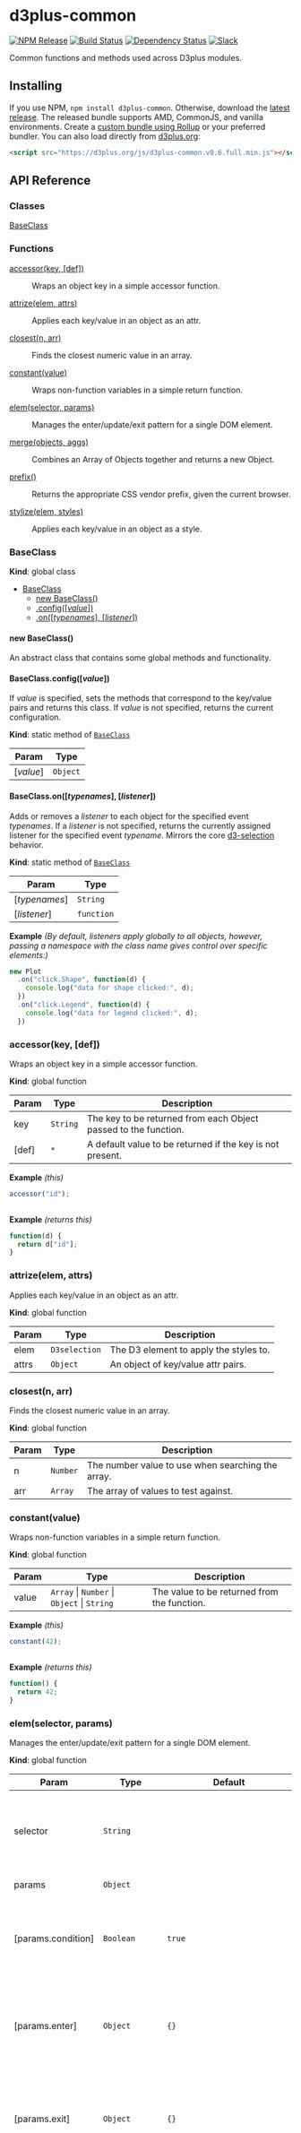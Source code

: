 # d3plus-common

[![NPM Release](http://img.shields.io/npm/v/d3plus-common.svg?style=flat)](https://www.npmjs.org/package/d3plus-common)
[![Build Status](https://travis-ci.org/d3plus/d3plus-common.svg?branch=master)](https://travis-ci.org/d3plus/d3plus-common)
[![Dependency Status](http://img.shields.io/david/d3plus/d3plus-common.svg?style=flat)](https://david-dm.org/d3plus/d3plus-common)
[![Slack](https://img.shields.io/badge/Slack-Click%20to%20Join!-green.svg?style=social)](https://goo.gl/forms/ynrKdvusekAwRMPf2)

Common functions and methods used across D3plus modules.

## Installing

If you use NPM, `npm install d3plus-common`. Otherwise, download the [latest release](https://github.com/d3plus/d3plus-common/releases/latest). The released bundle supports AMD, CommonJS, and vanilla environments. Create a [custom bundle using Rollup](https://github.com/rollup/rollup) or your preferred bundler. You can also load directly from [d3plus.org](https://d3plus.org):

```html
<script src="https://d3plus.org/js/d3plus-common.v0.6.full.min.js"></script>
```


## API Reference
### Classes

<dl>
<dt><a href="#BaseClass">BaseClass</a></dt>
<dd></dd>
</dl>

### Functions

<dl>
<dt><a href="#accessor">accessor(key, [def])</a></dt>
<dd><p>Wraps an object key in a simple accessor function.</p>
</dd>
<dt><a href="#attrize">attrize(elem, attrs)</a></dt>
<dd><p>Applies each key/value in an object as an attr.</p>
</dd>
<dt><a href="#closest">closest(n, arr)</a></dt>
<dd><p>Finds the closest numeric value in an array.</p>
</dd>
<dt><a href="#constant">constant(value)</a></dt>
<dd><p>Wraps non-function variables in a simple return function.</p>
</dd>
<dt><a href="#elem">elem(selector, params)</a></dt>
<dd><p>Manages the enter/update/exit pattern for a single DOM element.</p>
</dd>
<dt><a href="#merge">merge(objects, aggs)</a></dt>
<dd><p>Combines an Array of Objects together and returns a new Object.</p>
</dd>
<dt><a href="#prefix">prefix()</a></dt>
<dd><p>Returns the appropriate CSS vendor prefix, given the current browser.</p>
</dd>
<dt><a href="#stylize">stylize(elem, styles)</a></dt>
<dd><p>Applies each key/value in an object as a style.</p>
</dd>
</dl>

<a name="BaseClass"></a>

### BaseClass
**Kind**: global class  

* [BaseClass](#BaseClass)
    * [new BaseClass()](#new_BaseClass_new)
    * [.config([*value*])](#BaseClass.config)
    * [.on([*typenames*], [*listener*])](#BaseClass.on)

<a name="new_BaseClass_new"></a>

#### new BaseClass()
An abstract class that contains some global methods and functionality.

<a name="BaseClass.config"></a>

#### BaseClass.config([*value*])
If *value* is specified, sets the methods that correspond to the key/value pairs and returns this class. If *value* is not specified, returns the current configuration.

**Kind**: static method of <code>[BaseClass](#BaseClass)</code>  

| Param | Type |
| --- | --- |
| [*value*] | <code>Object</code> | 

<a name="BaseClass.on"></a>

#### BaseClass.on([*typenames*], [*listener*])
Adds or removes a *listener* to each object for the specified event *typenames*. If a *listener* is not specified, returns the currently assigned listener for the specified event *typename*. Mirrors the core [d3-selection](https://github.com/d3/d3-selection#selection_on) behavior.

**Kind**: static method of <code>[BaseClass](#BaseClass)</code>  

| Param | Type |
| --- | --- |
| [*typenames*] | <code>String</code> | 
| [*listener*] | <code>function</code> | 

**Example** *(By default, listeners apply globally to all objects, however, passing a namespace with the class name gives control over specific elements:)*  
```js
new Plot
  .on("click.Shape", function(d) {
    console.log("data for shape clicked:", d);
  })
  .on("click.Legend", function(d) {
    console.log("data for legend clicked:", d);
  })
```
<a name="accessor"></a>

### accessor(key, [def])
Wraps an object key in a simple accessor function.

**Kind**: global function  

| Param | Type | Description |
| --- | --- | --- |
| key | <code>String</code> | The key to be returned from each Object passed to the function. |
| [def] | <code>\*</code> | A default value to be returned if the key is not present. |

**Example** *(this)*  
```js
accessor("id");
    
```
**Example** *(returns this)*  
```js
function(d) {
  return d["id"];
}
```
<a name="attrize"></a>

### attrize(elem, attrs)
Applies each key/value in an object as an attr.

**Kind**: global function  

| Param | Type | Description |
| --- | --- | --- |
| elem | <code>D3selection</code> | The D3 element to apply the styles to. |
| attrs | <code>Object</code> | An object of key/value attr pairs. |

<a name="closest"></a>

### closest(n, arr)
Finds the closest numeric value in an array.

**Kind**: global function  

| Param | Type | Description |
| --- | --- | --- |
| n | <code>Number</code> | The number value to use when searching the array. |
| arr | <code>Array</code> | The array of values to test against. |

<a name="constant"></a>

### constant(value)
Wraps non-function variables in a simple return function.

**Kind**: global function  

| Param | Type | Description |
| --- | --- | --- |
| value | <code>Array</code> &#124; <code>Number</code> &#124; <code>Object</code> &#124; <code>String</code> | The value to be returned from the function. |

**Example** *(this)*  
```js
constant(42);
    
```
**Example** *(returns this)*  
```js
function() {
  return 42;
}
```
<a name="elem"></a>

### elem(selector, params)
Manages the enter/update/exit pattern for a single DOM element.

**Kind**: global function  

| Param | Type | Default | Description |
| --- | --- | --- | --- |
| selector | <code>String</code> |  | A D3 selector, which must include the tagname and a class and/or ID. |
| params | <code>Object</code> |  | Additional parameters. |
| [params.condition] | <code>Boolean</code> | <code>true</code> | Whether or not the element should be rendered (or removed). |
| [params.enter] | <code>Object</code> | <code>{}</code> | A collection of key/value pairs that map to attributes to be given on enter. |
| [params.exit] | <code>Object</code> | <code>{}</code> | A collection of key/value pairs that map to attributes to be given on exit. |
| [params.parent] | <code>D3Selection</code> | <code>d3.select(&quot;body&quot;)</code> | The parent element for this new element to be appended to. |
| [params.transition] | <code>D3Transition</code> | <code>d3.transition().duration(0)</code> | The transition to use when animated the different life cycle stages. |
| [params.update] | <code>Object</code> | <code>{}</code> | A collection of key/value pairs that map to attributes to be given on update. |

<a name="merge"></a>

### merge(objects, aggs)
Combines an Array of Objects together and returns a new Object.

**Kind**: global function  

| Param | Type | Description |
| --- | --- | --- |
| objects | <code>Array</code> | The Array of objects to be merged together. |
| aggs | <code>Object</code> | An object containing specific aggregation methods (functions) for each key type. By default, numbers are summed and strings are returned as an array of unique values. |

**Example** *(this)*  
```js
merge([
  {id: "foo", group: "A", value: 10, links: [1, 2]},
  {id: "bar", group: "A", value: 20, links: [1, 3]}
]);
    
```
**Example** *(returns this)*  
```js
{id: ["bar", "foo"], group: "A", value: 30, links: [1, 2, 3]}
```
<a name="prefix"></a>

### prefix()
Returns the appropriate CSS vendor prefix, given the current browser.

**Kind**: global function  
<a name="stylize"></a>

### stylize(elem, styles)
Applies each key/value in an object as a style.

**Kind**: global function  

| Param | Type | Description |
| --- | --- | --- |
| elem | <code>D3selection</code> | The D3 element to apply the styles to. |
| styles | <code>Object</code> | An object of key/value style pairs. |



###### <sub>Documentation generated on Wed, 02 Nov 2016 18:32:28 GMT</sub>
